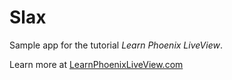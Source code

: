 # Slax

Sample app for the tutorial *Learn Phoenix LiveView*.

Learn more at [LearnPhoenixLiveView.com](https://LearnPhoenixLiveView.com)
